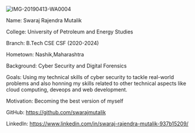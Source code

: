 ![IMG-20190413-WA0004](https://github.com/swarajmutalik/devops-2024/assets/71939130/25875448-62ff-4547-bda8-981559fa65e3)

Name: Swaraj Rajendra Mutalik

College: University of Petroleum and Energy Studies

Branch: B.Tech CSE CSF (2020-2024)

Hometown: Nashik,Maharashtra 

Background: Cyber Security and Digital Forensics

Goals: Using my technical skills of cyber security to tackle real-world problems and also honning my skills related to other technical aspects like cloud computing, deveops and web development.

Motivation: Becoming the best version of myself

GitHub: https://github.com/swarajmutalik

LinkedIn: https://www.linkedin.com/in/swaraj-rajendra-mutalik-937b15209/



